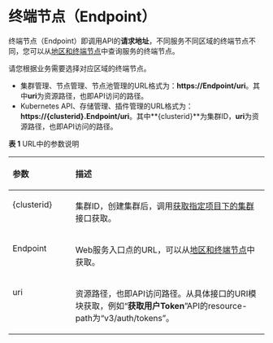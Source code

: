 # 终端节点（Endpoint）<a name="cce_02_0330"></a>

终端节点（Endpoint）即调用API的**请求地址**，不同服务不同区域的终端节点不同，您可以从[地区和终端节点](https://developer.huaweicloud.com/endpoint?cce)中查询服务的终端节点。

请您根据业务需要选择对应区域的终端节点。

-   集群管理、节点管理、节点池管理的URL格式为：**https://Endpoint/uri**。其中**uri**为资源路径，也即API访问的路径。
-   Kubernetes API、存储管理、插件管理的URL格式为：**https://\{clusterid\}.Endpoint/uri**。其中**\{clusterid\}**为集群ID，**uri**为资源路径，也即API访问的路径。

**表 1**  URL中的参数说明

<a name="table7272144324912"></a>
<table><thead align="left"><tr id="zh-cn_topic_0092901339_row12957510145518"><th class="cellrowborder" valign="top" width="24.529999999999998%" id="mcps1.2.3.1.1"><p id="zh-cn_topic_0092901339_p195751012559"><a name="zh-cn_topic_0092901339_p195751012559"></a><a name="zh-cn_topic_0092901339_p195751012559"></a>参数</p>
</th>
<th class="cellrowborder" valign="top" width="75.47%" id="mcps1.2.3.1.2"><p id="zh-cn_topic_0092901339_p5957810135511"><a name="zh-cn_topic_0092901339_p5957810135511"></a><a name="zh-cn_topic_0092901339_p5957810135511"></a>描述</p>
</th>
</tr>
</thead>
<tbody><tr id="zh-cn_topic_0092901339_row12957210115515"><td class="cellrowborder" valign="top" width="24.529999999999998%" headers="mcps1.2.3.1.1 "><p id="zh-cn_topic_0092901339_p20957181010553"><a name="zh-cn_topic_0092901339_p20957181010553"></a><a name="zh-cn_topic_0092901339_p20957181010553"></a>{clusterid}</p>
</td>
<td class="cellrowborder" valign="top" width="75.47%" headers="mcps1.2.3.1.2 "><p id="zh-cn_topic_0092901339_p19571410195516"><a name="zh-cn_topic_0092901339_p19571410195516"></a><a name="zh-cn_topic_0092901339_p19571410195516"></a>集群ID，创建集群后，调用<a href="获取指定项目下的集群.md">获取指定项目下的集群</a>接口获取。</p>
</td>
</tr>
<tr id="zh-cn_topic_0092901339_row195716107550"><td class="cellrowborder" valign="top" width="24.529999999999998%" headers="mcps1.2.3.1.1 "><p id="zh-cn_topic_0092901339_p119571610115515"><a name="zh-cn_topic_0092901339_p119571610115515"></a><a name="zh-cn_topic_0092901339_p119571610115515"></a>Endpoint</p>
</td>
<td class="cellrowborder" valign="top" width="75.47%" headers="mcps1.2.3.1.2 "><p id="zh-cn_topic_0092901339_p4957181017553"><a name="zh-cn_topic_0092901339_p4957181017553"></a><a name="zh-cn_topic_0092901339_p4957181017553"></a>Web服务入口点的URL，可以从<a href="https://developer.huaweicloud.com/endpoint?cce" target="_blank" rel="noopener noreferrer">地区和终端节点</a>中获取。</p>
</td>
</tr>
<tr id="zh-cn_topic_0092901339_row0957191065512"><td class="cellrowborder" valign="top" width="24.529999999999998%" headers="mcps1.2.3.1.1 "><p id="zh-cn_topic_0092901339_p179581410115511"><a name="zh-cn_topic_0092901339_p179581410115511"></a><a name="zh-cn_topic_0092901339_p179581410115511"></a>uri</p>
</td>
<td class="cellrowborder" valign="top" width="75.47%" headers="mcps1.2.3.1.2 "><p id="zh-cn_topic_0092901339_p149587102555"><a name="zh-cn_topic_0092901339_p149587102555"></a><a name="zh-cn_topic_0092901339_p149587102555"></a>资源路径，也即API访问路径。从具体接口的URI模块获取，例如“<strong id="zh-cn_topic_0092901339_b19958151018554"><a name="zh-cn_topic_0092901339_b19958151018554"></a><a name="zh-cn_topic_0092901339_b19958151018554"></a>获取用户Token</strong>”API的resource-path为“v3/auth/tokens”。</p>
</td>
</tr>
</tbody>
</table>


